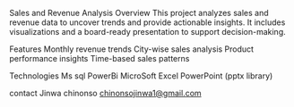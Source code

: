 Sales and Revenue Analysis
Overview
This project analyzes sales and revenue data to uncover trends and provide actionable insights. It includes visualizations and a board-ready presentation to support decision-making.

Features
Monthly revenue trends
City-wise sales analysis
Product performance insights
Time-based sales patterns

Technologies
Ms sql
PowerBi
MicroSoft Excel
PowerPoint (pptx library)

contact
Jinwa chinonso chinonsojinwa1@gmail.com
